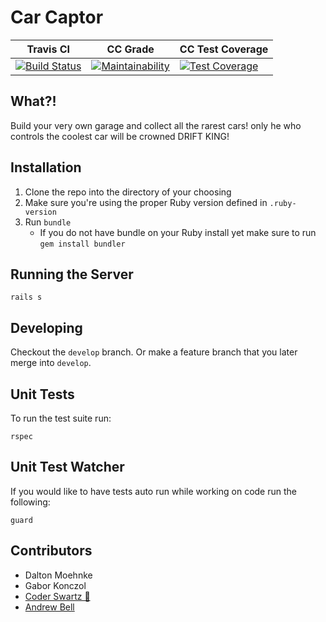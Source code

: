 # Car Captor

| Travis CI | CC Grade | CC Test Coverage |
|---|---|---|
| [![Build Status](https://travis-ci.org/ctsstc/Car-Captor.svg?branch=develop)](https://travis-ci.org/ctsstc/Car-Captor) | [![Maintainability](https://api.codeclimate.com/v1/badges/a8ff100e58731888f6e2/maintainability)](https://codeclimate.com/github/ctsstc/Car-Captor/maintainability) | [![Test Coverage](https://api.codeclimate.com/v1/badges/a8ff100e58731888f6e2/test_coverage)](https://codeclimate.com/github/ctsstc/Car-Captor/test_coverage) |

## What?!

Build your very own garage and collect all the rarest cars! only he who controls the coolest car will be crowned DRIFT KING!

## Installation

1. Clone the repo into the directory of your choosing
2. Make sure you're using the proper Ruby version defined in `.ruby-version`
3. Run `bundle`
   - If you do not have bundle on your Ruby install yet make sure to run `gem install bundler`

## Running the Server

```shell
rails s
```

## Developing

Checkout the `develop` branch. Or make a feature branch that you later merge into `develop`.

## Unit Tests

To run the test suite run:

```shell
rspec
```

## Unit Test Watcher

If you would like to have tests auto run while working on code run the following:

```shell
guard
```

## Contributors

- Dalton Moehnke
- Gabor Konczol
- [Coder Swartz 🍊](https://github.com/ctsstc)
- [Andrew Bell](https://github.com/abell95)
